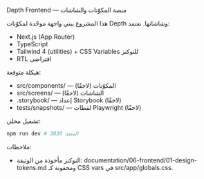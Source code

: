Depth Frontend — منصة المكوّنات والشاشات

هذا المشروع يبني واجهة موحّدة لمكوّنات Depth وشاشاتها. نعتمد:
- Next.js (App Router)
- TypeScript
- Tailwind 4 (utilities) + CSS Variables للتوكنز
- RTL افتراضي

هيكلة متوقعة:
- src/components/ — المكوّنات (لاحقًا)
- src/screens/ — الشاشات (لاحقًا)
- .storybook/ — إعداد Storybook (لاحقًا)
- tests/snapshots/ — لقطات Playwright (لاحقًا)

تشغيل محلي:
```bash
npm run dev # المنفذ 3030
```

ملاحظات:
- التوكنز مأخوذة من الوثيقة: documentation/06-frontend/01-design-tokens.md ومحقونة كـ CSS vars في src/app/globals.css.
